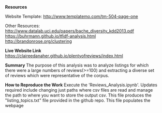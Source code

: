

<b>Resources</b>

Website Template:
http://www.templatemo.com/tm-504-page-one

Other Resources:
http://www.datalab.uci.edu/papers/bache_diversity_kdd2013.pdf
https://buhrmann.github.io/tfidf-analysis.html
http://brandonrose.org/clustering


<b>Live Website Link</b>
https://claireedanaher.github.io/plentyofreviews/index.html



<b>Summary</b>
The purpose of this analysis was to analyze listings for which there were a large numbers of reviews(>=100) and extracting a diverse set of reviews
which were representative of the corpus.


<b>How to Reproduce the Work</b>
Execute the 'Reviews_Analysis.ipynb'. Updates required include changing just paths where csv files are read and manage the path to where you want to store the output csv. This file produces the "listing_topics.txt" file provided in the github repo. This file populates the webpage

